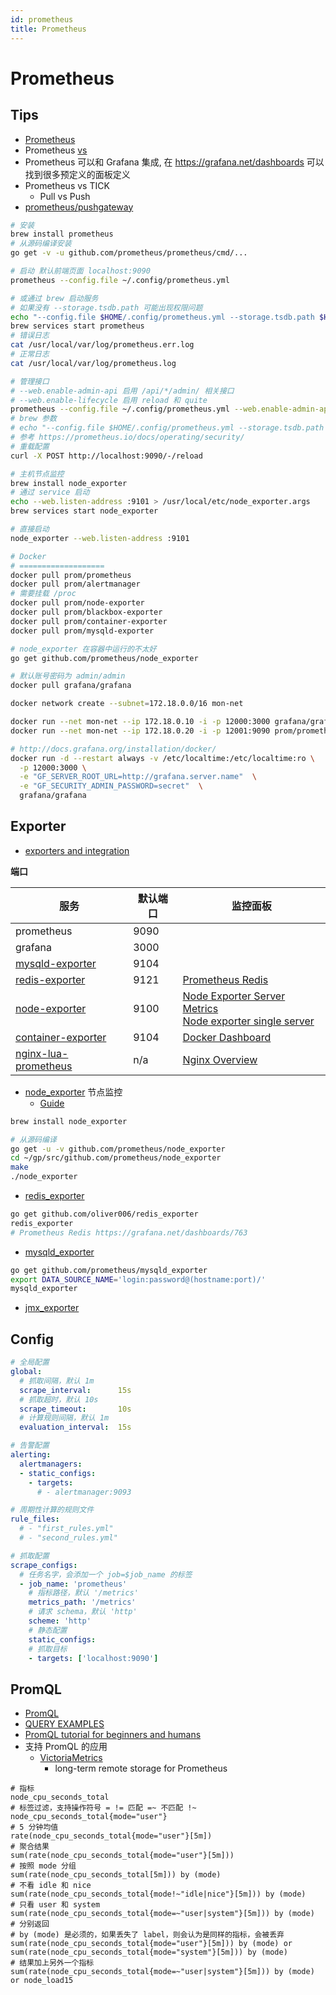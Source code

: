 ```yaml
---
id: prometheus
title: Prometheus
---
```


# Prometheus

## Tips
* [Prometheus](https://prometheus.io)
* Prometheus [vs](https://prometheus.io/docs/introduction/comparison/)
* Prometheus 可以和 Grafana 集成, 在 https://grafana.net/dashboards 可以找到很多预定义的面板定义
* Prometheus vs TICK
  * Pull vs Push
* [prometheus/pushgateway](https://github.com/prometheus/pushgateway)

```bash
# 安装
brew install prometheus
# 从源码编译安装
go get -v -u github.com/prometheus/prometheus/cmd/...

# 启动 默认前端页面 localhost:9090
prometheus --config.file ~/.config/prometheus.yml

# 或通过 brew 启动服务
# 如果没有 --storage.tsdb.path 可能出现权限问题
echo "--config.file $HOME/.config/prometheus.yml --storage.tsdb.path $HOME/.data/prometheus" > /usr/local/etc/prometheus.args
brew services start prometheus
# 错误日志
cat /usr/local/var/log/prometheus.err.log
# 正常日志
cat /usr/local/var/log/prometheus.log

# 管理接口
# --web.enable-admin-api 启用 /api/*/admin/ 相关接口
# --web.enable-lifecycle 启用 reload 和 quite
prometheus --config.file ~/.config/prometheus.yml --web.enable-admin-api --web.enable-lifecycle
# brew 参数
# echo "--config.file $HOME/.config/prometheus.yml --storage.tsdb.path $HOME/.data/prometheus --web.enable-admin-api --web.enable-lifecycle" > /usr/local/etc/prometheus.args
# 参考 https://prometheus.io/docs/operating/security/
# 重载配置
curl -X POST http://localhost:9090/-/reload

# 主机节点监控
brew install node_exporter
# 通过 service 启动
echo --web.listen-address :9101 > /usr/local/etc/node_exporter.args
brew services start node_exporter

# 直接启动
node_exporter --web.listen-address :9101

# Docker
# ===================
docker pull prom/prometheus
docker pull prom/alertmanager
# 需要挂载 /proc
docker pull prom/node-exporter
docker pull prom/blackbox-exporter
docker pull prom/container-exporter
docker pull prom/mysqld-exporter

# node_exporter 在容器中运行的不太好
go get github.com/prometheus/node_exporter

# 默认账号密码为 admin/admin
docker pull grafana/grafana

docker network create --subnet=172.18.0.0/16 mon-net

docker run --net mon-net --ip 172.18.0.10 -i -p 12000:3000 grafana/grafana
docker run --net mon-net --ip 172.18.0.20 -i -p 12001:9090 prom/prometheus

# http://docs.grafana.org/installation/docker/
docker run -d --restart always -v /etc/localtime:/etc/localtime:ro \
  -p 12000:3000 \
  -e "GF_SERVER_ROOT_URL=http://grafana.server.name"  \
  -e "GF_SECURITY_ADMIN_PASSWORD=secret"  \
  grafana/grafana
```

## Exporter
* [exporters and integration](https://prometheus.io/docs/instrumenting/exporters/)

__端口__

服务|默认端口|监控面板
----|----|----
prometheus| 9090
grafana| 3000
[mysqld-exporter](https://github.com/prometheus/mysqld_exporter) | 9104
[redis-exporter]((https://github.com/oliver006/redis_exporter)) | 9121|[Prometheus Redis](https://grafana.net/dashboards/763)
[node-exporter](https://github.com/prometheus/node_exporter)| 9100|[Node Exporter Server Metrics](https://grafana.net/dashboards/405)<br/>[Node exporter single server](https://grafana.net/dashboards/22)
[container-exporter](https://github.com/docker-infra/container_exporter)| 9104|[Docker Dashboard](https://grafana.net/dashboards/179)
[nginx-lua-prometheus](https://github.com/knyar/nginx-lua-prometheus)|n/a|[Nginx Overview](https://grafana.net/dashboards/462)

* [node_exporter](https://github.com/prometheus/node_exporter) 节点监控
  * [Guide](https://prometheus.io/docs/guides/node-exporter/)
```bash
brew install node_exporter

# 从源码编译
go get -u -v github.com/prometheus/node_exporter
cd ~/gp/src/github.com/prometheus/node_exporter
make
./node_exporter
```

* [redis_exporter](https://github.com/oliver006/redis_exporter)
```bash
go get github.com/oliver006/redis_exporter
redis_exporter
# Prometheus Redis https://grafana.net/dashboards/763
```

* [mysqld_exporter](https://github.com/prometheus/mysqld_exporter)
```bash
go get github.com/prometheus/mysqld_exporter
export DATA_SOURCE_NAME='login:password@(hostname:port)/'
mysqld_exporter
```

* [jmx_exporter](https://github.com/prometheus/jmx_exporter)


## Config
```yaml
# 全局配置
global:
  # 抓取间隔，默认 1m
  scrape_interval:      15s
  # 抓取超时，默认 10s
  scrape_timeout:       10s
  # 计算规则间隔，默认 1m
  evaluation_interval:  15s

# 告警配置
alerting:
  alertmanagers:
  - static_configs:
    - targets:
      # - alertmanager:9093

# 周期性计算的规则文件
rule_files:
  # - "first_rules.yml"
  # - "second_rules.yml"

# 抓取配置
scrape_configs:
  # 任务名字，会添加一个 job=$job_name 的标签
  - job_name: 'prometheus'
    # 指标路径，默认 '/metrics'
    metrics_path: '/metrics'
    # 请求 schema，默认 'http'
    scheme: 'http'
    # 静态配置
    static_configs:
    # 抓取目标
    - targets: ['localhost:9090']
```

## PromQL
* [PromQL](https://prometheus.io/docs/prometheus/latest/querying/basics/)
* [QUERY EXAMPLES](https://prometheus.io/docs/prometheus/latest/querying/examples/)
* [PromQL tutorial for beginners and humans](https://medium.com/@valyala/9ab455142085)
* 支持 PromQL 的应用
  * [VictoriaMetrics](https://github.com/VictoriaMetrics/VictoriaMetrics)
    * long-term remote storage for Prometheus

```
# 指标
node_cpu_seconds_total
# 标签过滤，支持操作符号 = != 匹配 =~ 不匹配 !~
node_cpu_seconds_total{mode="user"}
# 5 分钟均值
rate(node_cpu_seconds_total{mode="user"}[5m])
# 聚合结果
sum(rate(node_cpu_seconds_total{mode="user"}[5m]))
# 按照 mode 分组
sum(rate(node_cpu_seconds_total[5m])) by (mode)
# 不看 idle 和 nice
sum(rate(node_cpu_seconds_total{mode!~"idle|nice"}[5m])) by (mode)
# 只看 user 和 system
sum(rate(node_cpu_seconds_total{mode=~"user|system"}[5m])) by (mode)
# 分别返回
# by (mode) 是必须的，如果丢失了 label，则会认为是同样的指标，会被丢弃
sum(rate(node_cpu_seconds_total{mode="user"}[5m])) by (mode) or sum(rate(node_cpu_seconds_total{mode="system"}[5m])) by (mode)
# 结果加上另外一个指标
sum(rate(node_cpu_seconds_total{mode=~"user|system"}[5m])) by (mode) or node_load15
```

<!--
https://gitlab.awesome-it.de/overlays/awesome/blob/master/net-analyzer/prometheus-node-exporter/files/prometheus-node-exporter-initd

```bash
#!/sbin/openrc-run
description="Prometheus Node Exporter"
pidfile="/var/run/${SVCNAME}.pid"
command=/data/code/bin/node_exporter
command_args="${PROMETHEUS_NODE_EXPORTER_ARGS}"
command_background="true"
user=root
logfile="/var/log/${SVCNAME}.log"

start_stop_daemon_args="-u ${user} -1 ${logfile} -2 ${logfile}"

depend() {
  need net
}
```

-->